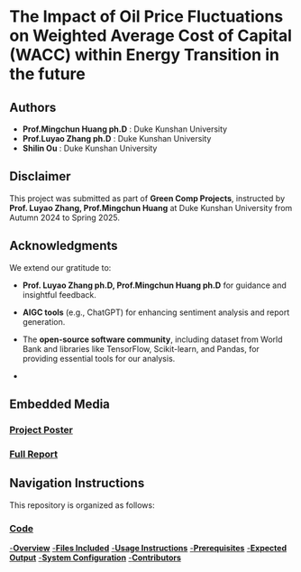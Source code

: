 # The Impact of Oil Price Fluctuations on Weighted Average Cost of Capital (WACC) within Energy Transition in the future

## Authors
- **Prof.Mingchun Huang ph.D** : Duke Kunshan University 
- **Prof.Luyao Zhang ph.D** : Duke Kunshan University 
- **Shilin Ou** : Duke Kunshan University 


## Disclaimer
This project was submitted as part of **Green Comp Projects**, instructed by **Prof. Luyao Zhang, Prof.Mingchun Huang** at Duke Kunshan University from Autumn 2024 to Spring 2025.

## Acknowledgments
We extend our gratitude to:
- **Prof. Luyao Zhang ph.D, Prof.Mingchun Huang ph.D** for guidance and insightful feedback.
- **AIGC tools** (e.g., ChatGPT) for enhancing sentiment analysis and report generation.
- The **open-source software community**, including dataset from World Bank and libraries like TensorFlow, Scikit-learn, and Pandas, for providing essential tools for our analysis.

- 
## Embedded Media

### [Project Poster](https://github.com/GreenComp-ERC/Shilin_ImpactOfFossilFeulPrice/blob/main/Doc/Poster%20.png)

### [Full Report](https://github.com/GreenComp-ERC/Shilin_ImpactOfFossilFeulPrice/blob/main/Doc/The%20impact%20of%20fossil%20fuels%20price%20on%20Weighted%20Average%20Cost%20of%20Capital%20(WACC)%20within%20energy%20transition%20projects%20in%20the%20future.pdf)

## Navigation Instructions

This repository is organized as follows:

### [Code](https://github.com/GreenComp-ERC/Shilin_ImpactOfFossilFeulPrice/tree/main/code)

[-**Overview**](https://github.com/GreenComp-ERC/Shilin_ImpactOfFossilFeulPrice/tree/main/code#overview)
[-**Files Included**](https://github.com/GreenComp-ERC/Shilin_ImpactOfFossilFeulPrice/tree/main/code#files-included)
[-**Usage Instructions**](https://github.com/GreenComp-ERC/Shilin_ImpactOfFossilFeulPrice/tree/main/code#usage-instructions)
[-**Prerequisites**](https://github.com/GreenComp-ERC/Shilin_ImpactOfFossilFeulPrice/tree/main/code#prerequisites)
[-**Expected Output**](https://github.com/GreenComp-ERC/Shilin_ImpactOfFossilFeulPrice/tree/main/code#expected-output)
[-**System Configuration**](https://github.com/GreenComp-ERC/Shilin_ImpactOfFossilFeulPrice/blob/main/code/System%20Configuration%20Report.ipynb)
[-**Contributors**](https://github.com/GreenComp-ERC/Shilin_ImpactOfFossilFeulPrice/tree/main/code#contributors)
